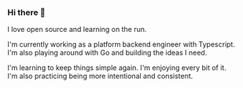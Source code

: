### Hi there 👋

<!--
**nizarmah/nizarmah** is a ✨ _special_ ✨ repository because its `README.md` (this file) appears on your GitHub profile.

Here are some ideas to get you started:

- 🔭 I’m currently working on ...
- 🌱 I’m currently learning ...
- 👯 I’m looking to collaborate on ...
- 🤔 I’m looking for help with ...
- 💬 Ask me about ...
- 📫 How to reach me: ...
- 😄 Pronouns: ...
- ⚡ Fun fact: ...
-->

I love open source and learning on the run.

I'm currently working as a platform backend engineer with Typescript.<br />
I'm also playing around with Go and building the ideas I need.

I'm learning to keep things simple again. I'm enjoying every bit of it.<br />
I'm also practicing being more intentional and consistent.
